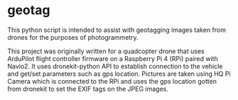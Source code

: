 # geotag
This python script is intended to assist with geotagging images taken from drones for the purposes of photogrammetry.

This project was originally written for a  quadcopter drone that uses ArduPilot flight controller firmware on a Raspberry Pi 4 (RPi) paired with Navio2.
It uses dronekit-python API to establish connection to the vehicle and get/set parameters such as gps location.
Pictures are taken using HQ Pi Camera which is connected to the RPi and uses the gps location gotten from dronekit to set the EXIF tags on the JPEG images.
